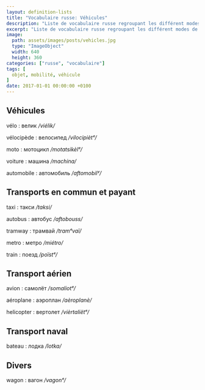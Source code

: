 ```yaml
---
layout: definition-lists
title: "Vocabulaire russe: Véhicules"
description: "Liste de vocabulaire russe regroupant les différent modes de transport."
excerpt: "Liste de vocabulaire russe regroupant les différent modes de transport."
image:
  path: assets/images/posts/vehicles.jpg
  type: "ImageObject"
  width: 640
  height: 360
categories: ["russe", "vocabulaire"]
tags: [
  objet, mobilité, véhicule
]
date: 2017-01-01 00:00:00 +0100
---
```


## Véhicules

vélo
: велик
*/viélik/*

vélocipède
: велосипед
*/vilocipiètᵉ/*

moto
: мотоцикл
*/motatsikèlᵉ/*

voiture
: машина
*/machina/*

automobile
: автомобиль
*/aftomobilʸ/*


## Transports en commun et payant

taxi
: такси
*/taksi/*

autobus
: автобус
*/aftobouss/*

tramway
: трамвай
*/tramᵉvaï/*

metro
: метро
*/miétro/*

train
: поезд
*/poïstᵉ/*


## Transport aérien

avion
: самолёт
*/somaliotᵉ/*

aéroplane
: аэроплан
*/aèroplanè/*

helicopter
: вертолет
*/vièrtaliёtᵉ/*


## Transport naval

bateau
: лодка
*/lotka/*


## Divers

wagon
: вагон
*/vagonᵉ/*
